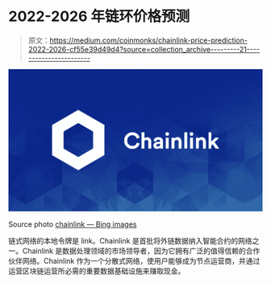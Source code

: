 # 2022-2026 年链环价格预测

> 原文：<https://medium.com/coinmonks/chainlink-price-prediction-2022-2026-cf55e39d49d4?source=collection_archive---------21----------------------->

![](img/5f94ccc98e6ce6daaf8d440e31057044.png)

Source photo [chainlink — Bing images](https://www.bing.com/images/search?view=detailV2&ccid=88G0ETA6&id=0253D1F27FDCA3869CD7538C9080DE2A5052F5F4&thid=OIP.88G0ETA6G8ZX-0F_1FczgAHaEK&mediaurl=https%3a%2f%2fmedia.coin.guru%2fimages%2fcoinguru_chainlink_explained.jpeg&cdnurl=https%3a%2f%2fth.bing.com%2fth%2fid%2fR.f3c1b411303a1bc657fb417fd4573380%3frik%3d9PVSUCregJCMUw%26pid%3dImgRaw%26r%3d0&exph=1080&expw=1922&q=chainlink&simid=608007854288950604&FORM=IRPRST&ck=C43EAD4831895BE38EF50BB410504793&selectedIndex=7&ajaxhist=0&ajaxserp=0)

链式网络的本地令牌是 link。Chainlink 是首批将外链数据纳入智能合约的网络之一。Chainlink 是数据处理领域的市场领导者，因为它拥有广泛的值得信赖的合作伙伴网络。Chainlink 作为一个分散式网络，使用户能够成为节点运营商，并通过运营区块链运营所必需的重要数据基础设施来赚取现金。